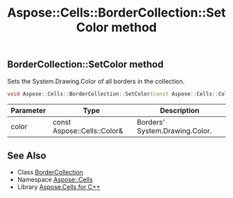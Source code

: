 ﻿---
title: Aspose::Cells::BorderCollection::SetColor method
linktitle: SetColor
second_title: Aspose.Cells for C++ API Reference
description: 'Aspose::Cells::BorderCollection::SetColor method. Sets the System.Drawing.Color of all borders in the collection in C++.'
type: docs
weight: 700
url: /cpp/aspose.cells/bordercollection/setcolor/
---
## BorderCollection::SetColor method


Sets the System.Drawing.Color of all borders in the collection.

```cpp
void Aspose::Cells::BorderCollection::SetColor(const Aspose::Cells::Color &color)
```


| Parameter | Type | Description |
| --- | --- | --- |
| color | const Aspose::Cells::Color\& | Borders' System.Drawing.Color. |

## See Also

* Class [BorderCollection](../)
* Namespace [Aspose::Cells](../../)
* Library [Aspose.Cells for C++](../../../)
